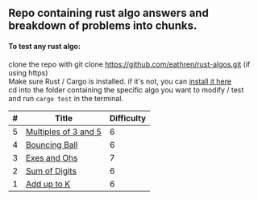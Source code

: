 ## Repo containing rust algo answers and breakdown of problems into chunks. 

#### To test any rust algo:

clone the repo with git clone https://github.com/eathren/rust-algos.git (if using https)  
Make sure Rust / Cargo is installed. if it's not, you can [install it here](https://www.rust-lang.org/tools/install)  
cd into the folder containing the specific algo you want to modify / test  
and run <code>cargo test</code> in the terminal.  

|   #	|   Title	|    Difficulty 	|   
|---	|--------	|-----------------|
| 5   | [Multiples of 3 and 5](https://github.com/eathren/rust-algos/tree/master/multiples-of-3-or-5) | 6 |
|   4 |    [Bouncing Ball](https://github.com/eathren/rust-algos/tree/master/bouncing-balls)    	|       6    	|        	
|   3	|     [Exes and Ohs](https://github.com/eathren/rust-algos/tree/master/exes-and-ohs)   	|      7     	|  
|   2	|    [Sum of Digits](https://github.com/eathren/rust-algos/tree/master/sum-of-digits)    	|     6      	|        	
|   1	|     [Add up to K](https://github.com/eathren/rust-algos/tree/master/add-up-to-k)   	|         6     	|   	
